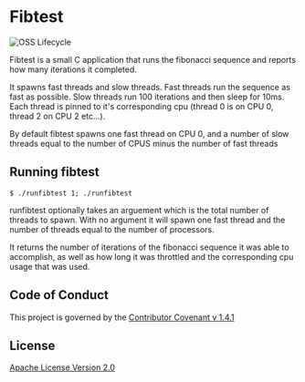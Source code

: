 # Fibtest

![OSS Lifecycle](https://img.shields.io/osslifecycle/indeedeng/fibtest.svg)

Fibtest is a small C application that runs the fibonacci sequence and reports
how many iterations it completed.

It spawns fast threads and slow threads.  Fast threads run the sequence as fast
as possible.  Slow threads run 100 iterations and then sleep for 10ms.  Each
thread is pinned to it's corresponding cpu (thread 0 is on CPU 0, thread 2 on
CPU 2 etc...).

By default fibtest spawns one fast thread on CPU 0, and a number of slow
threads equal to the number of CPUS minus the number of fast threads

## Running fibtest
```
$ ./runfibtest 1; ./runfibtest
```

runfibtest optionally takes an arguement which is the total number of threads to spawn. With
no argument it will spawn one fast thread and  the number of threads equal to the number of processors.

It returns the number of iterations of the fibonacci sequence it was able to accomplish, as well as how
long it was throttled and the corresponding cpu usage that was used.

## Code of Conduct
This project is governed by the [Contributor Covenant v 1.4.1](CODE_OF_CONDUCT.md)

## License

[Apache License Version 2.0](https://github.com/indeedeng/throttletest/blob/master/LICENSE)

